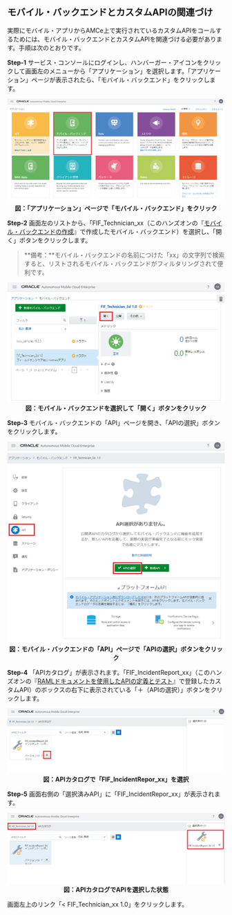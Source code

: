 ## モバイル・バックエンドとカスタムAPIの関連づけ

実際にモバイル・アプリからAMCe上で実行されているカスタムAPIをコールするためには、モバイル・バックエンドとカスタムAPIを関連づける必要があります。手順は次のとおりです。

**Step-1** サービス・コンソールにログインし、ハンバーガー・アイコンをクリックして画面左のメニューから「アプリケーション」を選択します。「アプリケーション」ページが表示されたら、「モバイル・バックエンド」をクリックします。

<div style="text-align: center;">
<img src="images/2.31.png"><br>
<strong>図：「アプリケーション」ページで「モバイル・バックエンド」をクリック</strong>
</div>

**Step-2** 画面左のリストから、「FIF_Technician_xx（このハンズオンの『[モバイル・バックエンドの作成](2.backend-1.md)』で作成したモバイル・バックエンド）を選択し、「開く」ボタンをクリックします。

>**備考：**モバイル・バックエンドの名前につけた「xx」の文字列で検索すると、リストされるモバイル・バックエンドがフィルタリングされて便利です。

<div style="text-align: center;">
<img src="images/2.32.png"><br>
<strong>図：モバイル・バックエンドを選択して「開く」ボタンをクリック</strong>
</div>

**Step-3** モバイル・バックエンドの「API」ページを開き、「APIの選択」ボタンをクリックします。

<div style="text-align: center;">
<img src="images/2.33.png"><br>
<strong>図：モバイル・バックエンドの「API」ページで「APIの選択」ボタンをクリック</strong>
</div>

**Step-4** 「APIカタログ」が表示されます。「FIF_IncidentReport_xx」（このハンズオンの『[RAMLドキュメントを使用したAPIの定義とテスト](2.backend-2.md)』で登録したカスタムAPI）のボックスの右下に表示されている「＋（APIの選択）」ボタンをクリックします。

<div style="text-align: center;">
<img src="images/2.34.png"><br>
<strong>図：APIカタログで「FIF_IncidentRepor_xx」を選択</strong>
</div>

**Step-5** 画面右側の「選択済みAPI」に「FIF_IncidentRepor_xx」が表示されます。

<div style="text-align: center;">
<img src="images/2.35.png"><br>
<strong>図：APIカタログでAPIを選択した状態</strong>
</div>

画面左上のリンク「< FIF_Technician_xx 1.0」をクリックします。

